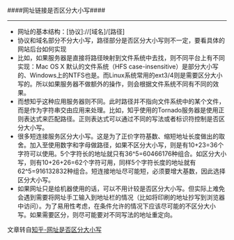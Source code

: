 ####网址链接是否区分大小写####
*********************
*	网址的基本结构：[协议]://[域名]/[路径]
*	协议和域名部分不分大小写，路径部分是否区分大小写则不一定，要看具体的网站后台如何实现
*	比如，如果服务器是直接将路径映射到文件系统中去找，则不同平台上有不同实现：Mac OS X 默认的文件系统（HFS case-insensitive）是部分大小写的、Windows上的NTFS也是。而Linux系统常用的ext3/4则是需要区分大小写的。所以如果服务器不做额外的操作，则会根据文件系统不同有不同的效果。
*	而想知乎这种应用服务器则不同。此时路径并不指向文件系统中的某个文件，而是作为字符串交由应用来处理。比如，知乎使用的Tornado服务器是使用正则表达式来匹配路径。正则表达式可以通过不同的写法或者标识符控制是否区分大小写。
*	很多短连接服务区分大小写。这是为了正价字符基数、缩短地址长度做出的取舍。加入至使用数字和字母做路径，如果不区分大小写，则是有10+23=36个字符可以使用。5个字符长的地址就只有36^5=60466176种组合。如区分大小写，则有10+26+26=62个字符可用，同样5个字符长度的地址就有62^5=916132832种组合。短连接地址尽可能短，必须要增大基数，因此选择区分大小写。
*	如果网址只是给机器使用的话，可以不用计较是否区分大小写。但实际上难免会遇到需要将网址手工输入到地址栏的情况（比如将印刷的地址抄写到浏览器中访问）。为了易用性考虑，在条件允许的情况下应该尽可能的不区分大小写。如果需要区分，则尽可能要对不同写法的地址重定向。


文章转自[知乎-网址是否区分大小写](http://www.zhihu.com/question/19572705 "网址是否区分大小写")